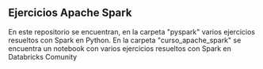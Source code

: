## Ejercicios Apache Spark
En este repositorio se encuentran, en la carpeta "pyspark" varios ejercicios resueltos con Spark en Python. En la carpeta "curso_apache_spark" se encuentra un notebook con varios ejercicios resueltos con Spark en Databricks Comunity
